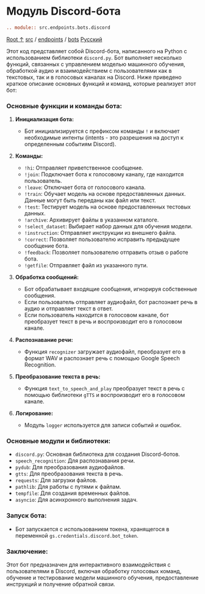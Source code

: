 # Модуль Discord-бота

```rst
.. module:: src.endpoints.bots.discord
```

[Root ↑](https://github.com/hypo69/hypotez/blob/master/README.MD)
[src](https://github.com/hypo69/hypotez/blob/master/src/README.MD) /
[endpoints](https://github.com/hypo69/hypotez/blob/master/src/endpoints/README.MD) /
[bots](https://github.com/hypo69/hypotez/blob/master/src/bots/README.MD)
[Русский](https://github.com/hypo69/hypotez/blob/master/src/bots/discord/readme.ru.md)

Этот код представляет собой Discord-бота, написанного на Python с использованием библиотеки `discord.py`. Бот выполняет несколько функций, связанных с управлением моделью машинного обучения, обработкой аудио и взаимодействием с пользователями как в текстовых, так и в голосовых каналах на Discord. Ниже приведено краткое описание основных функций и команд, которые реализует этот бот:

### Основные функции и команды бота:

1.  **Инициализация бота:**

    *   Бот инициализируется с префиксом команды `!` и включает необходимые интенты (intents - это разрешения на доступ к определенным событиям Discord).
2.  **Команды:**

    *   `!hi`: Отправляет приветственное сообщение.
    *   `!join`: Подключает бота к голосовому каналу, где находится пользователь.
    *   `!leave`: Отключает бота от голосового канала.
    *   `!train`: Обучает модель на основе предоставленных данных. Данные могут быть переданы как файл или текст.
    *   `!test`: Тестирует модель на основе предоставленных тестовых данных.
    *   `!archive`: Архивирует файлы в указанном каталоге.
    *   `!select_dataset`: Выбирает набор данных для обучения модели.
    *   `!instruction`: Отправляет инструкции из внешнего файла.
    *   `!correct`: Позволяет пользователю исправить предыдущее сообщение бота.
    *   `!feedback`: Позволяет пользователю отправить отзыв о работе бота.
    *   `!getfile`: Отправляет файл из указанного пути.
3.  **Обработка сообщений:**

    *   Бот обрабатывает входящие сообщения, игнорируя собственные сообщения.
    *   Если пользователь отправляет аудиофайл, бот распознает речь в аудио и отправляет текст в ответ.
    *   Если пользователь находится в голосовом канале, бот преобразует текст в речь и воспроизводит его в голосовом канале.
4.  **Распознавание речи:**

    *   Функция `recognizer` загружает аудиофайл, преобразует его в формат WAV и распознает речь с помощью Google Speech Recognition.
5.  **Преобразование текста в речь:**

    *   Функция `text_to_speech_and_play` преобразует текст в речь с помощью библиотеки `gTTS` и воспроизводит его в голосовом канале.
6.  **Логирование:**

    *   Модуль `logger` используется для записи событий и ошибок.

### Основные модули и библиотеки:

*   `discord.py`: Основная библиотека для создания Discord-ботов.
*   `speech_recognition`: Для распознавания речи.
*   `pydub`: Для преобразования аудиофайлов.
*   `gtts`: Для преобразования текста в речь.
*   `requests`: Для загрузки файлов.
*   `pathlib`: Для работы с путями к файлам.
*   `tempfile`: Для создания временных файлов.
*   `asyncio`: Для асинхронного выполнения задач.

### Запуск бота:

*   Бот запускается с использованием токена, хранящегося в переменной `gs.credentials.discord.bot_token`.

### Заключение:

Этот бот предназначен для интерактивного взаимодействия с пользователями в Discord, включая обработку голосовых команд, обучение и тестирование модели машинного обучения, предоставление инструкций и получение обратной связи.